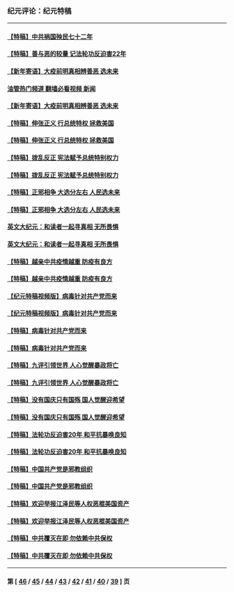 ### 纪元评论：纪元特稿
---
#### [【特稿】中共祸国殃民七十二年](../../pages/nsc424/n13272607.md?10190330) 
#### [【特稿】善与恶的较量 记法轮功反迫害22年](../../pages/nsc424/n13086597.md?10190330) 
#### [【新年寄语】大疫前明真相辨善恶 选未来](../../pages/nsc424/n12660855.md?10190330) 
#### [油管热门频道 翻墙必看视频 新闻](ok?10190330)
#### [【新年寄语】大疫前明真相辨善恶 选未来](../../pages/nsc424/n12660855.md?10190330) 
#### [【特稿】伸张正义 行总统特权 拯救美国](../../pages/nsc424/n12616806.md?10190330) 
#### [【特稿】伸张正义 行总统特权 拯救美国](../../pages/nsc424/n12616806.md?10190330) 
#### [【特稿】拨乱反正 宪法赋予总统特别权力](../../pages/nsc424/n12598306.md?10190330) 
#### [【特稿】拨乱反正 宪法赋予总统特别权力](../../pages/nsc424/n12598306.md?10190330) 
#### [【特稿】正邪相争 大选分左右 人民选未来](../../pages/nsc424/n12545208.md?10190330) 
#### [【特稿】正邪相争 大选分左右 人民选未来](../../pages/nsc424/n12545208.md?10190330) 
#### [英文大纪元：和读者一起寻真相 无所畏惧](../../pages/nsc424/n12542027.md?10190330) 
#### [英文大纪元：和读者一起寻真相 无所畏惧](../../pages/nsc424/n12542027.md?10190330) 
#### [【特稿】越亲中共疫情越重 防疫有良方](../../pages/nsc424/n12042989.md?10190330) 
#### [【特稿】越亲中共疫情越重 防疫有良方](../../pages/nsc424/n12042989.md?10190330) 
#### [【纪元特稿视频版】病毒针对共产党而来](../../pages/nsc424/n11977328.md?10190330) 
#### [【纪元特稿视频版】病毒针对共产党而来](../../pages/nsc424/n11977328.md?10190330) 
#### [【特稿】病毒针对共产党而来](../../pages/nsc424/n11928818.md?10190330) 
#### [【特稿】病毒针对共产党而来](../../pages/nsc424/n11928818.md?10190330) 
#### [【特稿】九评引领世界 人心觉醒暴政将亡](../../pages/nsc424/n11660496.md?10190330) 
#### [【特稿】九评引领世界 人心觉醒暴政将亡](../../pages/nsc424/n11660496.md?10190330) 
#### [【特稿】没有国庆只有国殇 国人觉醒迎希望](../../pages/nsc424/n11549354.md?10190330) 
#### [【特稿】没有国庆只有国殇 国人觉醒迎希望](../../pages/nsc424/n11549354.md?10190330) 
#### [【特稿】法轮功反迫害20年 和平抗暴唤良知](../../pages/nsc424/n11389135.md?10190330) 
#### [【特稿】法轮功反迫害20年 和平抗暴唤良知](../../pages/nsc424/n11389135.md?10190330) 
#### [【特稿】中国共产党是邪教组织](../../pages/nsc424/n11355551.md?10190330) 
#### [【特稿】中国共产党是邪教组织](../../pages/nsc424/n11355551.md?10190330) 
#### [【特稿】欢迎举报江泽民等人权恶棍美国资产](../../pages/nsc424/n11303040.md?10190330) 
#### [【特稿】欢迎举报江泽民等人权恶棍美国资产](../../pages/nsc424/n11303040.md?10190330) 
#### [【特稿】中共覆灭在即 勿依赖中共保权](../../pages/nsc424/n11278510.md?10190330) 
#### [【特稿】中共覆灭在即 勿依赖中共保权](../../pages/nsc424/n11278510.md?10190330) 

---
#### 第 [ [46](./46.md?10190330) / [45](./45.md?10190330) / [44](./44.md?10190330) / [43](./43.md?10190330) / [42](./42.md?10190330) / [41](./41.md?10190330) / [40](./40.md?10190330) / [39](./39.md?10190330) ] 页
